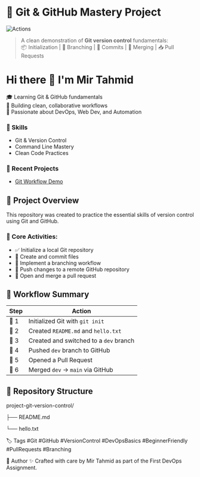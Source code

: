 # 🌿 Git & GitHub Mastery Project
![Actions](https://github.com/tahmidmir/project-git-version-control/actions/workflows/read-hello.yml/badge.svg)

> A clean demonstration of **Git version control** fundamentals:  
> 📦 Initialization | 🌿 Branching | 🔄 Commits | 🔀 Merging | 📥 Pull Requests

# Hi there 👋 I'm Mir Tahmid 

🎓 Learning Git & GitHub fundamentals  
🚀 Building clean, collaborative workflows  
🌱 Passionate about DevOps, Web Dev, and Automation  

### 🔧 Skills
- Git & Version Control
- Command Line Mastery
- Clean Code Practices

### 📂 Recent Projects
- [Git Workflow Demo](https://github.com/tahmidmir/project-git-version-control)
  
## 📝 Project Overview

This repository was created to practice the essential skills of version control using Git and GitHub.

### 🔧 Core Activities:
- ✅ Initialize a local Git repository
- 📄 Create and commit files
- 🌳 Implement a branching workflow
- 🚀 Push changes to a remote GitHub repository
- 🔀 Open and merge a pull request


## 🧭 Workflow Summary

| Step | Action |
|------|--------|
| 🔹 1 | Initialized Git with `git init` |
| 🔹 2 | Created `README.md` and `hello.txt` |
| 🔹 3 | Created and switched to a `dev` branch |
| 🔹 4 | Pushed `dev` branch to GitHub |
| 🔹 5 | Opened a Pull Request |
| 🔹 6 | Merged `dev` → `main` via GitHub |



## 📂 Repository Structure

project-git-version-control/

├── README.md

└── hello.txt

🏷️ Tags
#Git #GitHub #VersionControl #DevOpsBasics #BeginnerFriendly #PullRequests #Branching

🙌 Author
✨ Crafted with care by Mir Tahmid as part of the First DevOps Assignment.
